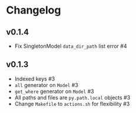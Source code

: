 # Changelog

## v0.1.4
- Fix SingletonModel `data_dir_path` list error #4

## v0.1.3
- Indexed keys #3
- `all` generator on `Model` #3
- `get_where` generator on `Model` #3
- All paths and files are `py.path.local` objects #3
- Change `Makefile` to `actions.sh` for flexibility #3
